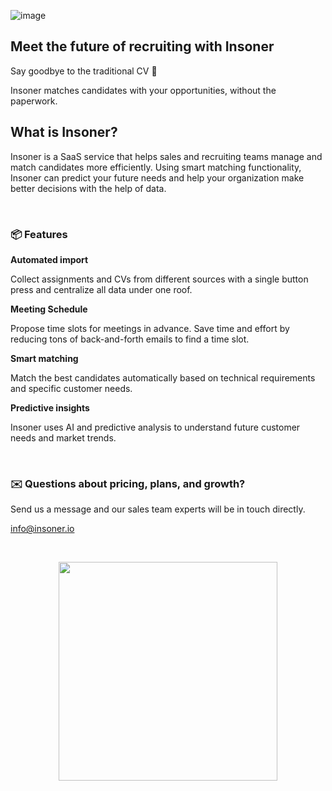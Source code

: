 ![image](https://github.com/insoner/.github/assets/72210801/cefd3016-9968-4225-9f31-60249131d0ad)

## Meet the future of recruiting with Insoner

Say goodbye to the traditional CV 👋

Insoner matches candidates with your opportunities, without the paperwork.

## What is Insoner?

Insoner is a SaaS service that helps sales and recruiting teams manage and match candidates more efficiently. Using smart matching functionality, Insoner can predict your future needs and help your organization make better decisions with the help of data.

<br>

### 📦 Features
<p>
  <strong>Automated import</strong>
  
  Collect assignments and CVs from different sources with a single button press and centralize all data under one roof.

  <strong>Meeting Schedule</strong>
  
  Propose time slots for meetings in advance. Save time and effort by reducing tons of back-and-forth emails to find a time slot.

  <strong>Smart matching</strong>
  
  Match the best candidates automatically based on technical requirements and specific customer needs.

  <strong>Predictive insights</strong>
  
  Insoner uses AI and predictive analysis to understand future customer needs and market trends.
</p>

<br>

### ✉️ Questions about pricing, plans, and growth? 

Send us a message and our sales team experts will be in touch directly.

<a href="mailto:info@insoner.io">info@insoner.io</a>

<br>

<p align="center">
  <a href="https://insoner.io/en/"><img src="https://app.insoner.io/assets/insoner-logo-light.cf61eeda.webp" width=350></a>
</p>
